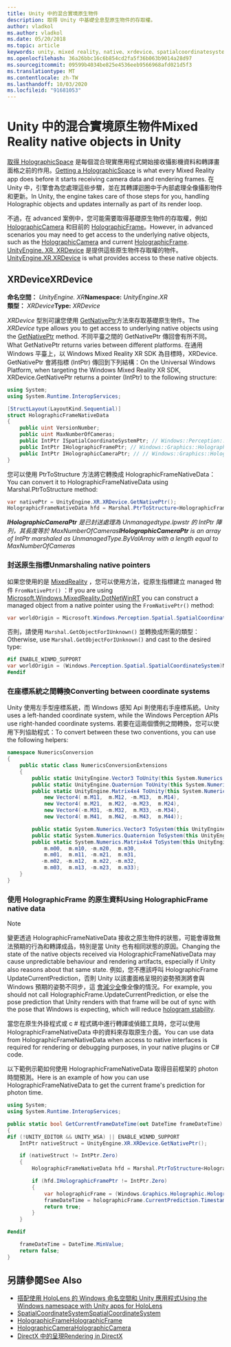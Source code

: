 ```yaml
---
title: Unity 中的混合實境原生物件
description: 取得 Unity 中基礎全息型原生物件的存取權。
author: vladkol
ms.author: vladkol
ms.date: 05/20/2018
ms.topic: article
keywords: unity、mixed reality、native、xrdevice、spatialcoordinatesystem、holographicframe、holographiccamera、ispatialcoordinatesystem、iholographicframe、iholographiccamera、getnativeptr
ms.openlocfilehash: 36a26bbc16c6b854cd2fa5f36b063b9014a28d97
ms.sourcegitcommit: 09599b4034be825e4536eeb9566968afd021d5f3
ms.translationtype: MT
ms.contentlocale: zh-TW
ms.lasthandoff: 10/03/2020
ms.locfileid: "91681053"
---
```

# <a name="mixed-reality-native-objects-in-unity"></a><span data-ttu-id="de915-104">Unity 中的混合實境原生物件</span><span class="sxs-lookup"><span data-stu-id="de915-104">Mixed Reality native objects in Unity</span></span>

<span data-ttu-id="de915-105">[取得 HolographicSpace](../native/getting-a-holographicspace.md) 是每個混合現實應用程式開始接收攝影機資料和轉譯畫面格之前的作用。</span><span class="sxs-lookup"><span data-stu-id="de915-105">[Getting a HolographicSpace](../native/getting-a-holographicspace.md) is what every Mixed Reality app does before it starts receiving camera data and rendering frames.</span></span> <span data-ttu-id="de915-106">在 Unity 中，引擎會為您處理這些步驟，並在其轉譯迴圈中于內部處理全像攝影物件和更新。</span><span class="sxs-lookup"><span data-stu-id="de915-106">In Unity, the engine takes care of those steps for you, handling Holographic objects and updates internally as part of its render loop.</span></span>

<span data-ttu-id="de915-107">不過，在 advanced 案例中，您可能需要取得基礎原生物件的存取權，例如 <a href="https://docs.microsoft.com/uwp/api/windows.graphics.holographic.holographiccamera" target="_blank">HolographicCamera</a> 和目前的 <a href="https://docs.microsoft.com/uwp/api/windows.graphics.holographic.holographicframe" target="_blank">HolographicFrame</a>。</span><span class="sxs-lookup"><span data-stu-id="de915-107">However, in advanced scenarios you may need to get access to the underlying native objects, such as the <a href="https://docs.microsoft.com/uwp/api/windows.graphics.holographic.holographiccamera" target="_blank">HolographicCamera</a> and current <a href="https://docs.microsoft.com/uwp/api/windows.graphics.holographic.holographicframe" target="_blank">HolographicFrame</a>.</span></span> <span data-ttu-id="de915-108"><a href="https://docs.unity3d.com/ScriptReference/XR.XRDevice.html" target="_blank">UnityEngine. XR. XRDevice</a> 是提供這些原生物件存取權的物件。</span><span class="sxs-lookup"><span data-stu-id="de915-108"><a href="https://docs.unity3d.com/ScriptReference/XR.XRDevice.html" target="_blank">UnityEngine.XR.XRDevice</a> is what provides access to these native objects.</span></span>

## <a name="xrdevice"></a><span data-ttu-id="de915-109">XRDevice</span><span class="sxs-lookup"><span data-stu-id="de915-109">XRDevice</span></span> 

<span data-ttu-id="de915-110">**命名空間：** *UnityEngine. XR*</span><span class="sxs-lookup"><span data-stu-id="de915-110">**Namespace:** *UnityEngine.XR*</span></span><br>
<span data-ttu-id="de915-111">**類型：** *XRDevice*</span><span class="sxs-lookup"><span data-stu-id="de915-111">**Type:** *XRDevice*</span></span>

<span data-ttu-id="de915-112">*XRDevice* 型別可讓您使用 <a href="https://docs.unity3d.com/ScriptReference/XR.XRDevice.GetNativePtr.html" target="_blank">GetNativePtr</a>方法來存取基礎原生物件。</span><span class="sxs-lookup"><span data-stu-id="de915-112">The *XRDevice* type allows you to get access to underlying native objects using the <a href="https://docs.unity3d.com/ScriptReference/XR.XRDevice.GetNativePtr.html" target="_blank">GetNativePtr</a> method.</span></span> <span data-ttu-id="de915-113">不同平臺之間的 GetNativePtr 傳回會有所不同。</span><span class="sxs-lookup"><span data-stu-id="de915-113">What GetNativePtr returns varies between different platforms.</span></span> <span data-ttu-id="de915-114">在通用 Windows 平臺上，以 Windows Mixed Reality XR SDK 為目標時，XRDevice. GetNativePtr 會將指標 (IntPtr) 傳回到下列結構：</span><span class="sxs-lookup"><span data-stu-id="de915-114">On the Universal Windows Platform, when targeting the Windows Mixed Reality XR SDK, XRDevice.GetNativePtr returns a pointer (IntPtr) to the following structure:</span></span> 

```cs
using System;
using System.Runtime.InteropServices;

[StructLayout(LayoutKind.Sequential)]
struct HolographicFrameNativeData
{
    public uint VersionNumber;
    public uint MaxNumberOfCameras;
    public IntPtr ISpatialCoordinateSystemPtr; // Windows::Perception::Spatial::ISpatialCoordinateSystem
    public IntPtr IHolographicFramePtr; // Windows::Graphics::Holographic::IHolographicFrame 
    public IntPtr IHolographicCameraPtr; // // Windows::Graphics::Holographic::IHolographicCamera
}
```
<span data-ttu-id="de915-115">您可以使用 PtrToStructure 方法將它轉換成 HolographicFrameNativeData：</span><span class="sxs-lookup"><span data-stu-id="de915-115">You can convert it to HolographicFrameNativeData using Marshal.PtrToStructure method:</span></span>
```cs
var nativePtr = UnityEngine.XR.XRDevice.GetNativePtr();
HolographicFrameNativeData hfd = Marshal.PtrToStructure<HolographicFrameNativeData>(nativePtr);
```
<span data-ttu-id="de915-116">***IHolographicCameraPtr** 是已封送處理為 Unmanagedtype.lpwstr 的 IntPtr 陣列，其長度等於 MaxNumberOfCameras*</span><span class="sxs-lookup"><span data-stu-id="de915-116">***IHolographicCameraPtr** is an array of IntPtr marshaled as UnmanagedType.ByValArray with a length equal to MaxNumberOfCameras*</span></span> 

### <a name="unmarshaling-native-pointers"></a><span data-ttu-id="de915-117">封送原生指標</span><span class="sxs-lookup"><span data-stu-id="de915-117">Unmarshaling native pointers</span></span>

<span data-ttu-id="de915-118">如果您使用的是 [MixedReality](https://www.nuget.org/packages/Microsoft.Windows.MixedReality.DotNetWinRT) ，您可以使用方法，從原生指標建立 managed 物件 `FromNativePtr()` ：</span><span class="sxs-lookup"><span data-stu-id="de915-118">If you are using [Microsoft.Windows.MixedReality.DotNetWinRT](https://www.nuget.org/packages/Microsoft.Windows.MixedReality.DotNetWinRT) you can construct a managed object from a native pointer using the `FromNativePtr()` method:</span></span>

```cs
var worldOrigin = Microsoft.Windows.Perception.Spatial.SpatialCoordinateSystem.FromNativePtr(hfd.ISpatialCoordinateSystemPtr);
```

<span data-ttu-id="de915-119">否則，請使用 `Marshal.GetObjectForIUnknown()` 並轉換成所需的類型：</span><span class="sxs-lookup"><span data-stu-id="de915-119">Otherwise, use `Marshal.GetObjectForIUnknown()` and cast to the desired type:</span></span>

```cs
#if ENABLE_WINMD_SUPPORT
var worldOrigin = (Windows.Perception.Spatial.SpatialCoordinateSystem)Marshal.GetObjectForIUnknown(hfd.ISpatialCoordinateSystemPtr);
#endif
```

### <a name="converting-between-coordinate-systems"></a><span data-ttu-id="de915-120">在座標系統之間轉換</span><span class="sxs-lookup"><span data-stu-id="de915-120">Converting between coordinate systems</span></span>

<span data-ttu-id="de915-121">Unity 使用左手型座標系統，而 Windows 感知 Api 則使用右手座標系統。</span><span class="sxs-lookup"><span data-stu-id="de915-121">Unity uses a left-handed coordinate system, while the Windows Perception APIs use right-handed coordinate systems.</span></span> <span data-ttu-id="de915-122">若要在這兩個慣例之間轉換，您可以使用下列協助程式：</span><span class="sxs-lookup"><span data-stu-id="de915-122">To convert between these two conventions, you can use the following helpers:</span></span>

```cs
namespace NumericsConversion
{
    public static class NumericsConversionExtensions
    {
        public static UnityEngine.Vector3 ToUnity(this System.Numerics.Vector3 v) => new UnityEngine.Vector3(v.X, v.Y, -v.Z);
        public static UnityEngine.Quaternion ToUnity(this System.Numerics.Quaternion q) => new UnityEngine.Quaternion(-q.X, -q.Y, q.Z, q.W);
        public static UnityEngine.Matrix4x4 ToUnity(this System.Numerics.Matrix4x4 m) => new UnityEngine.Matrix4x4(
            new Vector4( m.M11,  m.M12, -m.M13,  m.M14),
            new Vector4( m.M21,  m.M22, -m.M23,  m.M24),
            new Vector4(-m.M31, -m.M32,  m.M33, -m.M34),
            new Vector4( m.M41,  m.M42, -m.M43,  m.M44));

        public static System.Numerics.Vector3 ToSystem(this UnityEngine.Vector3 v) => new System.Numerics.Vector3(v.x, v.y, -v.z);
        public static System.Numerics.Quaternion ToSystem(this UnityEngine.Quaternion q) => new System.Numerics.Quaternion(-q.x, -q.y, q.z, q.w);
        public static System.Numerics.Matrix4x4 ToSystem(this UnityEngine.Matrix4x4 m) => new System.Numerics.Matrix4x4(
            m.m00,  m.m10, -m.m20,  m.m30,
            m.m01,  m.m11, -m.m21,  m.m31,
           -m.m02, -m.m12,  m.m22, -m.m32,
            m.m03,  m.m13, -m.m23,  m.m33);
    }
}
```

### <a name="using-holographicframe-native-data"></a><span data-ttu-id="de915-123">使用 HolographicFrame 的原生資料</span><span class="sxs-lookup"><span data-stu-id="de915-123">Using HolographicFrame native data</span></span>

> [!NOTE]
> <span data-ttu-id="de915-124">變更透過 HolographicFrameNativeData 接收之原生物件的狀態，可能會導致無法預期的行為和轉譯成品，特別是當 Unity 也有相同狀態的原因。</span><span class="sxs-lookup"><span data-stu-id="de915-124">Changing the state of the native objects received via HolographicFrameNativeData may cause unpredictable behaviour and rendering artifacts, especially if Unity also reasons about that same state.</span></span>  <span data-ttu-id="de915-125">例如，您不應該呼叫 HolographicFrame UpdateCurrentPrediction，否則 Unity 以該畫面格呈現的姿勢預測將會與 Windows 預期的姿勢不同步，這 [會減少全](../platform-capabilities-and-apis/hologram-stability.md)像全像的情況。</span><span class="sxs-lookup"><span data-stu-id="de915-125">For example, you should not call HolographicFrame.UpdateCurrentPrediction, or else the pose prediction that Unity renders with that frame will be out of sync with the pose that Windows is expecting, which will reduce [hologram stability](../platform-capabilities-and-apis/hologram-stability.md).</span></span>

<span data-ttu-id="de915-126">當您在原生外掛程式或 c # 程式碼中進行轉譯或偵錯工具時，您可以使用 HolographicFrameNativeData 中的資料來存取原生介面。</span><span class="sxs-lookup"><span data-stu-id="de915-126">You can use data from HolographicFrameNativeData when access to native interfaces is required for rendering or debugging purposes, in your native plugins or C# code.</span></span> 

<span data-ttu-id="de915-127">以下範例示範如何使用 HolographicFrameNativeData 取得目前框架的 photon 時間預測。</span><span class="sxs-lookup"><span data-stu-id="de915-127">Here is an example of how you can use HolographicFrameNativeData to get the current frame's prediction for photon time.</span></span> 
```cs
using System;
using System.Runtime.InteropServices;

public static bool GetCurrentFrameDateTime(out DateTime frameDateTime)
{
#if (!UNITY_EDITOR && UNITY_WSA) || ENABLE_WINMD_SUPPORT
    IntPtr nativeStruct = UnityEngine.XR.XRDevice.GetNativePtr();

    if (nativeStruct != IntPtr.Zero)
    {
        HolographicFrameNativeData hfd = Marshal.PtrToStructure<HolographicFrameNativeData>(nativeStruct);

        if (hfd.IHolographicFramePtr != IntPtr.Zero)
        {
            var holographicFrame = (Windows.Graphics.Holographic.HolographicFrame)Marshal.GetObjectForIUnknown(hfd.IHolographicFramePtr);
            frameDateTime = holographicFrame.CurrentPrediction.Timestamp.TargetTime.DateTime;
            return true;
        }
    }

#endif

    frameDateTime = DateTime.MinValue;
    return false;
}

```

## <a name="see-also"></a><span data-ttu-id="de915-128">另請參閱</span><span class="sxs-lookup"><span data-stu-id="de915-128">See Also</span></span>
* [<span data-ttu-id="de915-129">搭配使用 HoloLens 的 Windows 命名空間和 Unity 應用程式</span><span class="sxs-lookup"><span data-stu-id="de915-129">Using the Windows namespace with Unity apps for HoloLens</span></span>](using-the-windows-namespace-with-unity-apps-for-hololens.md)
* <span data-ttu-id="de915-130"><a href="https://docs.microsoft.com/uwp/api/windows.perception.spatial.spatialcoordinatesystem" target="_blank">SpatialCoordinateSystem</a></span><span class="sxs-lookup"><span data-stu-id="de915-130"><a href="https://docs.microsoft.com/uwp/api/windows.perception.spatial.spatialcoordinatesystem" target="_blank">SpatialCoordinateSystem</a></span></span>
* <span data-ttu-id="de915-131"><a href="https://docs.microsoft.com/uwp/api/windows.graphics.holographic.holographicframe" target="_blank">HolographicFrame</a></span><span class="sxs-lookup"><span data-stu-id="de915-131"><a href="https://docs.microsoft.com/uwp/api/windows.graphics.holographic.holographicframe" target="_blank">HolographicFrame</a></span></span>
* <span data-ttu-id="de915-132"><a href="https://docs.microsoft.com/uwp/api/windows.graphics.holographic.holographiccamera" target="_blank">HolographicCamera</a></span><span class="sxs-lookup"><span data-stu-id="de915-132"><a href="https://docs.microsoft.com/uwp/api/windows.graphics.holographic.holographiccamera" target="_blank">HolographicCamera</a></span></span>
* [<span data-ttu-id="de915-133">DirectX 中的呈現</span><span class="sxs-lookup"><span data-stu-id="de915-133">Rendering in DirectX</span></span>](../native/rendering-in-directx.md)
